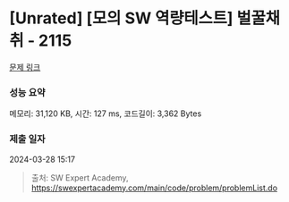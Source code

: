 # [Unrated] [모의 SW 역량테스트] 벌꿀채취 - 2115 

[문제 링크](https://swexpertacademy.com/main/code/problem/problemDetail.do?contestProbId=AV5V4A46AdIDFAWu) 

### 성능 요약

메모리: 31,120 KB, 시간: 127 ms, 코드길이: 3,362 Bytes

### 제출 일자

2024-03-28 15:17



> 출처: SW Expert Academy, https://swexpertacademy.com/main/code/problem/problemList.do